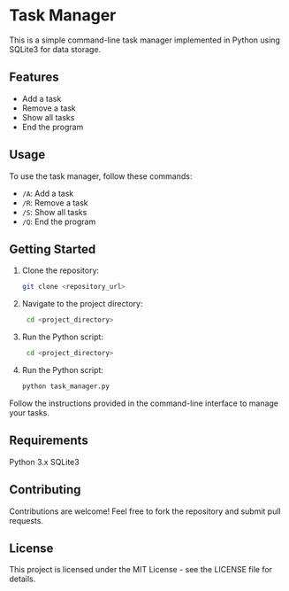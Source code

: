 # Task Manager

This is a simple command-line task manager implemented in Python using SQLite3 for data storage.

## Features

- Add a task
- Remove a task
- Show all tasks
- End the program

## Usage

To use the task manager, follow these commands:

- `/A`: Add a task
- `/R`: Remove a task
- `/S`: Show all tasks
- `/Q`: End the program

## Getting Started

1. Clone the repository:

   ```bash
   git clone <repository_url>

2. Navigate to the project directory:

   ```bash
    cd <project_directory>
3. Run the Python script:
   ```bash
    cd <project_directory>
4. Run the Python script:
   ```bash
   python task_manager.py
Follow the instructions provided in the command-line interface to manage your tasks.

## Requirements

Python 3.x
SQLite3

## Contributing
Contributions are welcome! Feel free to fork the repository and submit pull requests.

## License
This project is licensed under the MIT License - see the LICENSE file for details.

